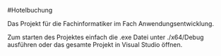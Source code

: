 ﻿#Hotelbuchung

Das Projekt für die Fachinformatiker im Fach Anwendungsentwicklung.

Zum starten des Projektes einfach die .exe Datei unter ./x64/Debug ausführen oder das gesamte Projekt in Visual Studio öffnen.
